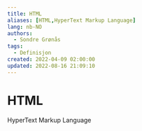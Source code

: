 ```yaml
---
title: HTML
aliases: [HTML,HyperText Markup Language]
lang: nb-NO
authors:
  - Sondre Grønås
tags:
  - Definisjon
created: 2022-04-09 02:00:00
updated: 2022-08-16 21:09:10
---
```

# HTML
HyperText Markup Language